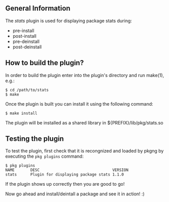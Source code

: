 ## General Information

The *stats* plugin is used for displaying package stats during:

* pre-install
* post-install
* pre-deinstall
* post-deinstall

## How to build the plugin?

In order to build the plugin enter into the plugin's directory and run make(1), e.g.:

	$ cd /path/to/stats
	$ make
	
Once the plugin is built you can install it using the following command:

	$ make install 
	
The plugin will be installed as a shared library in ${PREFIX}/lib/pkg/stats.so

## Testing the plugin

To test the plugin, first check that it is recongnized and
loaded by pkgng by executing the `pkg plugins` command:

	$ pkg plugins
	NAME       DESC                                VERSION
	stats      Plugin for displaying package stats 1.1.0

If the plugin shows up correctly then you are good to go!

Now go ahead and install/deintall a package and see it in action! :)

